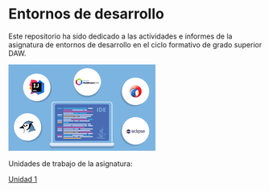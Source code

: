 # Entornos de desarrollo

Este repositorio ha sido dedicado a las actividades e informes de la asignatura de entornos de desarrollo en el ciclo formativo de grado superior DAW.

![](./img/001.png)

Unidades de trabajo de la asignatura:

[Unidad 1](./tareas/u1/)